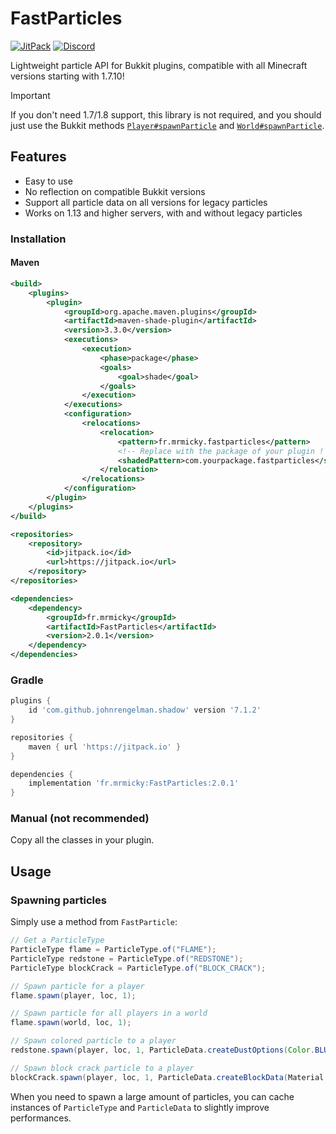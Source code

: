 # FastParticles
[![JitPack](https://jitpack.io/v/fr.mrmicky/FastParticles.svg)](https://jitpack.io/#fr.mrmicky/FastParticles)
[![Discord](https://img.shields.io/discord/390919659874156560.svg?colorB=5865f2&label=Discord&logo=discord&logoColor=white)](https://discord.gg/q9UwaBT)

Lightweight particle API for Bukkit plugins, compatible with all Minecraft versions starting with 1.7.10!

> [!IMPORTANT]
> If you don't need 1.7/1.8 support, this library is not required, and you should just use the Bukkit methods [`Player#spawnParticle`](https://hub.spigotmc.org/javadocs/spigot/org/bukkit/entity/Player.html#spawnParticle(org.bukkit.Particle,org.bukkit.Location,int)) and [`World#spawnParticle`](https://hub.spigotmc.org/javadocs/spigot/org/bukkit/World.html#spawnParticle(org.bukkit.Particle,org.bukkit.Location,int)).

## Features

* Easy to use
* No reflection on compatible Bukkit versions
* Support all particle data on all versions for legacy particles
* Works on 1.13 and higher servers, with and without legacy particles

### Installation

#### Maven
```xml
<build>
    <plugins>
        <plugin>
            <groupId>org.apache.maven.plugins</groupId>
            <artifactId>maven-shade-plugin</artifactId>
            <version>3.3.0</version>
            <executions>
                <execution>
                    <phase>package</phase>
                    <goals>
                        <goal>shade</goal>
                    </goals>
                </execution>
            </executions>
            <configuration>
                <relocations>
                    <relocation>
                        <pattern>fr.mrmicky.fastparticles</pattern>
                        <!-- Replace with the package of your plugin ! -->
                        <shadedPattern>com.yourpackage.fastparticles</shadedPattern>
                    </relocation>
                </relocations>
            </configuration>
        </plugin>
    </plugins>
</build>

<repositories>
    <repository>
        <id>jitpack.io</id>
        <url>https://jitpack.io</url>
    </repository>
</repositories>

<dependencies>
    <dependency>
        <groupId>fr.mrmicky</groupId>
        <artifactId>FastParticles</artifactId>
        <version>2.0.1</version>
    </dependency>
</dependencies>
```

### Gradle
```groovy
plugins {
    id 'com.github.johnrengelman.shadow' version '7.1.2'
}

repositories {
    maven { url 'https://jitpack.io' }
}

dependencies {
    implementation 'fr.mrmicky:FastParticles:2.0.1'
}
```

### Manual (not recommended)

Copy all the classes in your plugin.

## Usage

### Spawning particles

Simply use a method from `FastParticle`:
```java
// Get a ParticleType
ParticleType flame = ParticleType.of("FLAME");
ParticleType redstone = ParticleType.of("REDSTONE");
ParticleType blockCrack = ParticleType.of("BLOCK_CRACK");

// Spawn particle for a player
flame.spawn(player, loc, 1);

// Spawn particle for all players in a world
flame.spawn(world, loc, 1);

// Spawn colored particle to a player
redstone.spawn(player, loc, 1, ParticleData.createDustOptions(Color.BLUE, 1));

// Spawn block crack particle to a player
blockCrack.spawn(player, loc, 1, ParticleData.createBlockData(Material.DIAMOND));
```

When you need to spawn a large amount of particles, you can cache instances of `ParticleType` and `ParticleData` to slightly improve performances.
